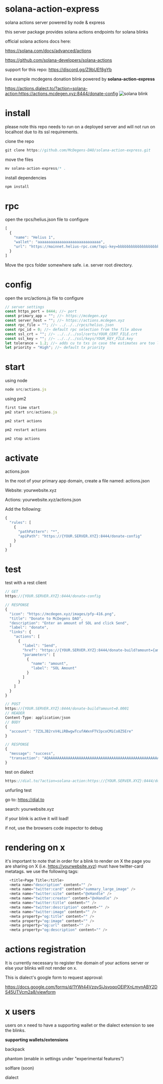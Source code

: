 # solana-action-express
solana actions server powered by node & express

this server package provides solana actions endpoints for solana blinks

official solana actions docs here: 

https://solana.com/docs/advanced/actions

https://github.com/solana-developers/solana-actions

support for this repo: https://discord.gg/Z9bUEf8gYb

live example mcdegens donation blink powered by **solana-action-express**

https://actions.dialect.to/?action=solana-action:https://actions.mcdegen.xyz:8444/donate-config
![solana blink](https://github.com/McDegens-DAO/solana-action-express/blob/main/blink.png)

# install

please note this repo needs to run on a deployed server and will not run on localhost due to its ssl requirements.

clone the repo
```javascript
git clone https://github.com/McDegens-DAO/solana-action-express.git
```
move the files
```javascript
mv solana-action-express/* .
```
install dependencies
```javascript
npm install
```

# rpc
open the rpcs/helius.json file to configure
```javascript
[
  {
    "name": "Helius 1",
    "wallet": "aaaaaaaaaaaaaaaaaaaaaaaaaaaaa",
    "url": "https://mainnet.helius-rpc.com/?api-key=bbbbbbbbbbbbbbbbbbbbbbbbbb"
  }
]
```
Move the rpcs folder somewhere safe. i.e. server root directory.

# config
open the src/actions.js file to configure
```javascript
// server settings
const https_port = 8444; //~ port 
const primary_app = ""; //~ https://mcdegen.xyz
const server_host = ""; //~ https://actions.mcdegen.xyz
const rpc_file = ""; //~ ../../../rpcs/helius.json
const rpc_id = 0; //~ default rpc selection from the file above
const ssl_crt = ""; //~ ../../../ssl/certs/YOUR_CERT_FILE.crt
const ssl_key = ""; //~ ../../../ssl/keys/YOUR_KEY_FILE.key
let tolerance = 1.2; //~ adds cu to txs in case the estimates are too low
let priority = "High"; //~ default tx priority
```

# start
using node
```javascript
node src/actions.js
```
using pm2
```javascript
first time start
pm2 start src/actions.js
```
```javascript
pm2 start actions
```
```javascript
pm2 restart actions
```
```javascript
pm2 stop actions
```

# activate
actions.json

In the root of your primary app domain, create a file named: actions.json

Website: yourwebsite.xyz

Actions: yourwebsite.xyz/actions.json

Add the following:

```javascript
{
  "rules": [
    {
      "pathPattern": "*",
      "apiPath": "https://{YOUR.SERVER.XYZ}:8444/donate-config"
    }
  ]
}
```

# test
test with a rest client
```javascript
// GET
https://{YOUR.SERVER.XYZ}:8444/donate-config
```
```javascript
// RESPONSE
{
  "icon": "https://mcdegen.xyz/images/pfp-416.png",
  "title": "Donate to McDegens DAO",
  "description": "Enter an amount of SOL and click Send",
  "label": "donate",
  "links": {
    "actions": [
      {
        "label": "Send",
        "href": "https://{YOUR.SERVER.XYZ}:8444/donate-build?amount={amount}",
        "parameters": [
          {
            "name": "amount",
            "label": "SOL Amount"
          }
        ]
      }
    ]
  }
}
```

```javascript
// POST
https://{YOUR.SERVER.XYZ}:8444/donate-build?amount=0.0001
// HEADER
Content-Type: application/json
// BODY
{
  "account": "7Z3LJB2rxV4LiRBwgwTcufAWxnFTVJpcoCMiCo8Z5Ere"
}
```
```javascript
// RESPONSE
{
  "message": "success",
  "transaction": "AQAAAAAAAAAAAAAAAAAAAAAAAAAAAAAAAAAAAAAAAAAAAAAAAAAAAAAAAAAAAAAAAAAAAAAAAAAAAAAAAAAAAACAAQACBBnGd+L8/U/m08fITPXQGOahmsUckU1+h1l1w6wdS1fV5drn8eMSYo01r/hXR9BqB3/xXIqdxkHLJz9+Dyj5qLwDBkZv5SEXMv/srbpyw5vnvIzlu8X3EmssQ5s6QAAAAAAAAAAAAAAAAAAAAAAAAAAAAAAAAAAAAAAAAAAAAAAAL0icV3qd6kbI9BQYxRF5R0IpsALS3nvw4VClgV//oUQDAgAJA0CcAAAAAAAAAgAFAlgCAAADAgABDAIAAACghgEAAAAAAAA="
}
```


test on dialect
```javascript
https://dial.to/?action=solana-action:https://{YOUR.SERVER.XYZ}:8444/donate-config
```
unfurling test

go to: https://dial.to

search: yourwebsite.xyz

if your blink is active it will load!

if not, use the browsers code inspector to debug

# rendering on x
it's important to note that in order for a blink to render on X the page you are sharing on X (i.e. https://yourwebsite.xyz) must have twitter-card metatags. we use the following tags:
```javascript
  <title>Page Title</title>
  <meta name="description" content="" />
  <meta name="twitter:card" content="summary_large_image" />
  <meta name="twitter:site" content="@xHandle" />
  <meta name="twitter:creator" content="@xHandle" />
  <meta name="twitter:title" content="" />
  <meta name="twitter:description" content="" />
  <meta name="twitter:image" content="" />
  <meta property="og:title" content="" />
  <meta property="og:image" content="" />
  <meta property="og:url" content="" />
  <meta property="og:description" content="" />
```
# actions registration
It is currently necessary to register the domain of your actions server or else your blinks will not render on x.

This is dialect's google form to request approval: 

https://docs.google.com/forms/d/1YWt44VzqvSjJsvoqoOElPXnLmynABY2DS45UTVcm2a8/viewform

# x users
users on x need to have a supporting wallet or the dialect extension to see the blinks.

**supporting wallets/extensions**

backpack

phantom (enable in settings under "experimental features")

solflare (soon)

dialect
